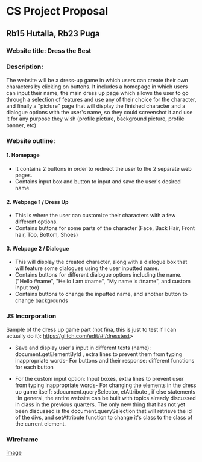 # CS Project Proposal

## Rb15 Hutalla, Rb23 Puga

### Website title: Dress the Best

### Description:

The website will be a dress-up game in which users can create their own characters by clicking on buttons. It includes a homepage in which users can input their name, the main dress up page which allows the user to go through a selection of features and use any of their choice for the character, and finally a "picture" page that will display the finished character and a dialogue options with the user's name, so they could screenshot it and use it for any purpose they wish (profile picture, background picture, profile banner, etc)

### Website outline:

#### 1. Homepage

- It contains 2 buttons in order to redirect the user to the 2 separate web pages.
- Contains input box and button to input and save the user's desired name.

#### 2. Webpage 1 / Dress Up

- This is where the user can customize their characters with a few different options.
- Contains buttons for some parts of the character (Face, Back Hair, Front hair, Top, Bottom, Shoes)

#### 3. Webpage 2 / Dialogue

- This will display the created character, along with a dialogue box that will feature some dialogues using the user inputted name.
- Contains buttons for different dialogue options including the name. ("Hello #name", "Hello I am #name", "My name is #name", and custom input too)
- Contains buttons to change the inputted name, and another button to change backgrounds

### JS Incorporation

Sample of the dress up game part (not fina, this is just to test if I can actually do it):
<https://glitch.com/edit/#!/dresstest>>
- Save and display user's input in different texts (name): document.getElementById
, extra lines to prevent them from typing inappropriate words- For buttons and their response: different functions for each button

- For the custom input option: Input boxes, extra lines to prevent user from typing inappropriate words- For changing the elements in the dress up game itself: sdocument.querySelector, etAttribute
, if else statements
-In general, the entire website can be built with topics already discussed in class in the previous quarters. The only new thing that has not yet been discussed is the document.querySelection that will retrieve the id of the divs, and setAttribute function to change it's class to the class of the current element.

### Wireframe 

[image](https://cdn.glitch.global/3b0c555a-66e1-432a-baca-4bf522e55a01/e65f8e56-54ce-49e1-969a-c3c76b1aa1b8.image.png?v=1731936781302)